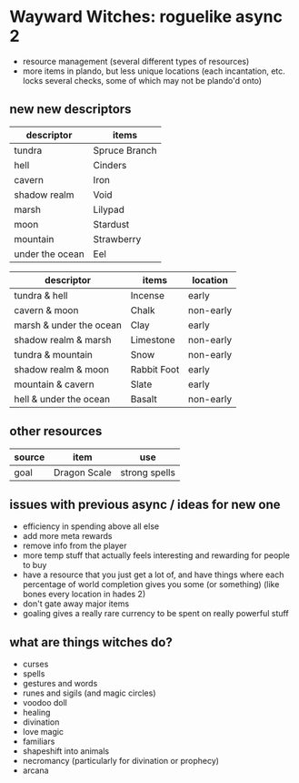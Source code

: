 # Wayward Witches: roguelike async 2

- resource management (several different types of resources)
- more items in plando, but less unique locations (each incantation, etc. locks several checks, some of which may not be plando'd onto)

## new new descriptors

| descriptor      | items         |
| --------------- | ------------- |
| tundra          | Spruce Branch |
| hell            | Cinders       |
| cavern          | Iron          |
| shadow realm    | Void          |
| marsh           | Lilypad       |
| moon            | Stardust      |
| mountain        | Strawberry    |
| under the ocean | Eel           |

| descriptor              | items       | location  |
| ----------------------- | ----------- | --------- |
| tundra & hell           | Incense     | early     |
| cavern & moon           | Chalk       | non-early |
| marsh & under the ocean | Clay        | early     |
| shadow realm & marsh    | Limestone   | non-early |
| tundra & mountain       | Snow        | non-early |
| shadow realm & moon     | Rabbit Foot | early     |
| mountain & cavern       | Slate       | early     |
| hell & under the ocean  | Basalt      | non-early |

## other resources

| source | item         | use           |
| ------ | ------------ | ------------- |
| goal   | Dragon Scale | strong spells |

## issues with previous async / ideas for new one

- efficiency in spending above all else
- add more meta rewards
- remove info from the player
- more temp stuff that actually feels interesting and rewarding for people to buy
- have a resource that you just get a lot of, and have things where each percentage of world completion gives you some (or something) (like bones every location in hades 2)
- don't gate away major items
- goaling gives a really rare currency to be spent on really powerful stuff

## what are things witches do?

- curses
- spells
- gestures and words
- runes and sigils (and magic circles)
- voodoo doll
- healing
- divination
- love magic
- familiars
- shapeshift into animals
- necromancy (particularly for divination or prophecy)
- arcana